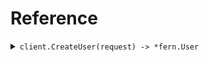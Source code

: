 # Reference
<details><summary><code>client.CreateUser(request) -> *fern.User</code></summary>
<dl>
<dd>

#### 🔌 Usage

<dl>
<dd>

<dl>
<dd>

```go
client.CreateUser(
        context.TODO(),
        request,
    )
}
```
</dd>
</dl>
</dd>
</dl>

#### ⚙️ Parameters

<dl>
<dd>

<dl>
<dd>

**request:** `*fern.User` 
    
</dd>
</dl>
</dd>
</dl>


</dd>
</dl>
</details>
